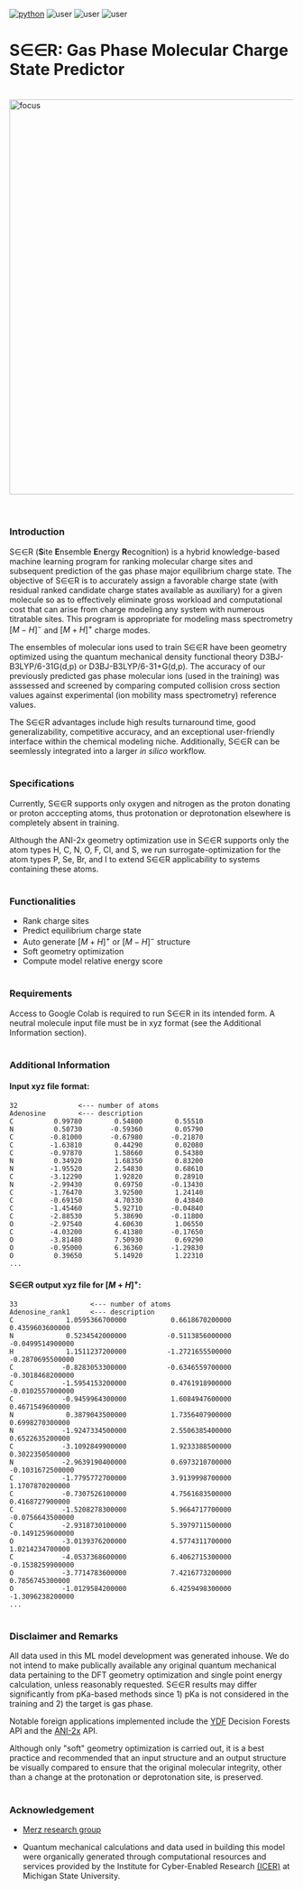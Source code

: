 [![python](https://img.shields.io/badge/Python-3.9-3776AB.svg?style=flat&logo=python&logoColor=white)](https://www.python.org) ![user](https://img.shields.io/badge/GoogleColab-grey?style=flat&logo=googlecolab) ![user](https://img.shields.io/badge/Chemodeling-App-yellow?) ![user](https://img.shields.io/badge/Userfriend-1.0-sgreen?) 


# S∈∈R: Gas Phase Molecular Charge State Predictor


<br /><img align = "center" width="700" alt="focus" src="https://github.com/user-attachments/assets/917ed8d7-1fee-4ec8-b81c-546e331edf75">
<br />
<br />
#
### **Introduction**
S∈∈R (**S**ite **E**nsemble **E**nergy **R**ecognition) is a hybrid knowledge-based machine learning program for ranking molecular charge sites and subsequent prediction of the gas phase major equilibrium charge state. The objective of S∈∈R is to accurately assign a favorable charge state (with residual ranked candidate charge states available as auxiliary) for a given molecule so as to effectively eliminate gross workload and computational cost that can arise from charge modeling any system with numerous titratable sites. This program is appropriate for modeling mass spectrometry $[M-H]^-$ and $[M+H]^+$ charge modes.

The ensembles of molecular ions used to train S∈∈R have been geometry optimized using the quantum mechanical density functional theory D3BJ-B3LYP/6-31G(d,p) or D3BJ-B3LYP/6-31+G(d,p). The accuracy of our previously predicted gas phase molecular ions (used in the training) was asssessed and screened by comparing computed collision cross section values against experimental (ion mobility mass spectrometry) reference values. 

The S∈∈R advantages include high results turnaround time, good generalizability, competitive accuracy, and an exceptional user-friendly interface within the chemical modeling niche. Additionally, S∈∈R can be seemlessly integrated into a larger *in silico* workflow.

#
### **Specifications**
Currently, S∈∈R supports only oxygen and nitrogen as the proton donating or proton acccepting atoms, thus protonation or deprotonation elsewhere is completely absent in training. 

Although the ANI-2x geometry optimization use in S∈∈R supports only the atom types H, C, N, O, F, Cl, and S, we run surrogate-optimization for the atom types P, Se, Br, and I to extend S∈∈R applicability to systems containing these atoms.

#
### **Functionalities**

-    Rank charge sites
-    Predict equilibrium charge state
-    Auto generate $[M+H]^+$ or  $[M-H]^-$ structure
-    Soft geometry optimization
-    Compute model relative energy score

#
### **Requirements**
Access to Google Colab is required to run S∈∈R in its intended form. A neutral molecule input file must be in xyz format (see the Additional Information section).

#
### **Additional Information**
#### Input xyz file format:
```twig
32               <--- number of atoms
Adenosine        <--- description
C          0.99780        0.54800        0.55510    
N          0.50730       -0.59360        0.05790
C         -0.81000       -0.67980       -0.21870
C         -1.63810        0.44290        0.02080
C         -0.97870        1.58660        0.54380
N          0.34920        1.68350        0.83200
N         -1.95520        2.54830        0.68610
C         -3.12290        1.92820        0.28910
N         -2.99430        0.69750       -0.13430
C         -1.76470        3.92500        1.24140
C         -0.69150        4.70330        0.43840
C         -1.45460        5.92710       -0.04840
C         -2.88530        5.38690       -0.11800
O         -2.97540        4.60630        1.06550
C         -4.03200        6.41380       -0.17650
O         -3.81480        7.50930        0.69290
O         -0.95000        6.36360       -1.29830
O          0.39650        5.14920        1.22310
...
```

#### S∈∈R output xyz file for $[M+H]^+$:
```twig
33                  <--- number of atoms
Adenosine_rank1     <--- description
C             1.0595366700000           0.6618670200000           0.4359603600000
N             0.5234542000000          -0.5113856000000          -0.0499514900000
H             1.1511237200000          -1.2721655500000          -0.2870695500000
C            -0.8283053300000          -0.6346559700000          -0.3018468200000
C            -1.5954153200000           0.4761918900000          -0.0102557000000
C            -0.9459964300000           1.6084947600000           0.4671549600000
N             0.3879043500000           1.7356407900000           0.6998270300000
N            -1.9247334500000           2.5506385400000           0.6522635200000
C            -3.1092849900000           1.9233388500000           0.3022350500000
N            -2.9639190400000           0.6973210700000          -0.1031672500000
C            -1.7795772700000           3.9139998700000           1.1707870200000
C            -0.7307526100000           4.7561683500000           0.4168727900000
C            -1.5208278300000           5.9664717700000          -0.0756643500000
C            -2.9318730100000           5.3979711500000          -0.1491259600000
O            -3.0139376200000           4.5774311700000           1.0214234700000
C            -4.0537368600000           6.4062715300000          -0.1538259900000
O            -3.7714783600000           7.4216773200000           0.7856745300000
O            -1.0129584200000           6.4259498300000          -1.3096238200000
...
```

#
### **Disclaimer and Remarks**
All data used in this ML model development was generated inhouse. We do not intend to make publically available any original quantum mechanical data pertaining to the DFT geometry optimization and single point energy calculation, unless reasonably requested. S∈∈R results may differ significantly from pKa-based methods since 1) pKa is not considered in the training and 2) the target is gas phase.

Notable foreign applications implemented include the [YDF](https://ydf.readthedocs.io/en/stable/) Decision Forests API and the [ANI-2x](https://xacs.xmu.edu.cn/docs/mlatom/tutorial_geomopt.html) API. 

Although only "soft" geometry optimization is carried out, it is a best practice and recommended that an input structure and an output structure be visually compared to ensure that the original molecular integrity, other than a change at the protonation or deprotonation site, is preserved.  

#
### Acknowledgement 
-   [Merz research group](https://github.com/merzlab) 

-   Quantum mechanical calculations and data used in building this model were organically generated through computational resources and services provided by the Institute for Cyber-Enabled Research [(ICER)](https://github.com/MSU-iCER) at Michigan State University.

<br/>
<br/>

<br />
